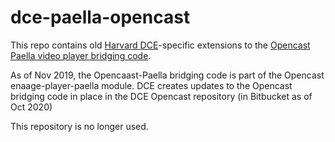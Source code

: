 dce-paella-opencast
=====================

This repo contains old [Harvard DCE](http://www.dce.harvard.edu/)-specific extensions to the [Opencast Paella video player bridging code](https://github.com/opencast/opencast/tree/develop/modules/engage-paella-player).

As of Nov 2019, the Opencaast-Paella bridging code is part of the Opencast enaage-player-paella module. DCE creates updates to the Opencast bridging code in place in the DCE Opencast repository (in Bitbucket as of Oct 2020)

This repository is no longer used.